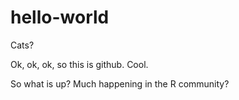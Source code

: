 # hello-world
Cats?

Ok, ok, ok, so this is github. Cool.

So what is up?
Much happening in the R community?
